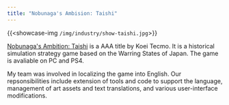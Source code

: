 ```yaml
---
title: "Nobunaga's Ambision: Taishi"
---
```


{{<showcase-img `/img/industry/show-taishi.jpg`>}}

[Nobunaga's Ambition: Taishi](https://www.koeitecmoamerica.com/taishi/) is a AAA title by Koei Tecmo. It is a historical simulation strategy game based on the Warring States of Japan. The game is avaliable on PC and PS4.
                    
My team was involved in localizing the game into English. Our repsonsibilities include extension of tools and code to support the language, management of art assets and text translations, and various user-interface modifications. 
